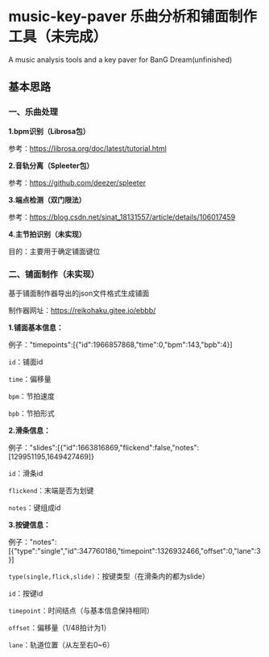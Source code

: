 # music-key-paver 乐曲分析和铺面制作工具（未完成）
A music analysis tools and a key paver for BanG Dream(unfinished)

## 基本思路
### 一、乐曲处理
**1.bpm识别（Librosa包）**

参考：https://librosa.org/doc/latest/tutorial.html

**2.音轨分离（Spleeter包）**

参考：https://github.com/deezer/spleeter

**3.端点检测（双门限法）**

参考：https://blog.csdn.net/sinat_18131557/article/details/106017459

**4.主节拍识别（未实现）**

目的：主要用于确定铺面键位

### 二、铺面制作（未实现）
基于铺面制作器导出的json文件格式生成铺面

制作器网址：https://reikohaku.gitee.io/ebbb/

**1.铺面基本信息：**

例子："timepoints":[{"id":1966857868,"time":0,"bpm":143,"bpb":4}]

`id`：铺面id

`time`：偏移量

`bpm`：节拍速度

`bpb`：节拍形式


**2.滑条信息：**

例子："slides":[{"id":1663816869,"flickend":false,"notes":[129951195,1649427469]}

`id`：滑条id

`flickend`：末端是否为划键

`notes`：键组成id


**3.按键信息：**

例子："notes":[{"type":"single","id":347760186,"timepoint":1326932466,"offset":0,"lane":3}]

`type(single,flick,slide)`：按键类型（在滑条内的都为slide）

`id`：按键id

`timepoint`：时间结点（与基本信息保持相同）

`offset`：偏移量（1/48拍计为1）

`lane`：轨道位置（从左至右0~6）
